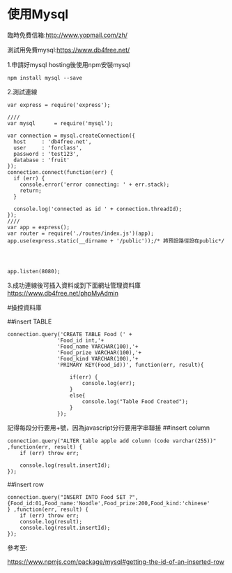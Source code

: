 # 使用Mysql


臨時免費信箱:http://www.yopmail.com/zh/

測試用免費mysql:https://www.db4free.net/

1.申請好mysql hosting後使用npm安裝mysql
```
npm install mysql --save
```
2.測試連線
```
var express = require('express');

////
var mysql      = require('mysql');

var connection = mysql.createConnection({
  host     : 'db4free.net',
  user     : 'forclass',
  password : 'test123',
  database : 'fruit'
});
connection.connect(function(err) {
  if (err) {
    console.error('error connecting: ' + err.stack);
    return;
  }
 
  console.log('connected as id ' + connection.threadId);
});
////
var app = express();
var router = require('./routes/index.js')(app);
app.use(express.static(__dirname + '/public'));/* 將預設路徑設在public*/




app.listen(8080);
```
3.成功連線後可插入資料或到下面網址管理資料庫
https://www.db4free.net/phpMyAdmin

#操控資料庫

##insert TABLE
```
connection.query('CREATE TABLE Food (' +             
                'Food_id int,'+
                'Food_name VARCHAR(100),'+
                'Food_prize VARCHAR(100),'+
                'Food_kind VARCHAR(100),'+
                'PRIMARY KEY(Food_id))', function(err, result){

                    if(err) {
                        console.log(err);
                    }
                    else{
                        console.log("Table Food Created");
                    }
                });
```
記得每段分行要用+號，因為javascript分行要用字串聯接
##insert column
```
connection.query("ALTER table apple add column (code varchar(255))" ,function(err, result) {
    if (err) throw err;

    console.log(result.insertId);
});
```
##insert row
```
connection.query("INSERT INTO Food SET ?",{Food_id:01,Food_name:'Noodle',Food_prize:200,Food_kind:'chinese'
} ,function(err, result) {
    if (err) throw err;
    console.log(result);
    console.log(result.insertId);
});
```







參考至:

https://www.npmjs.com/package/mysql#getting-the-id-of-an-inserted-row
